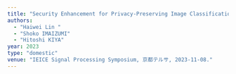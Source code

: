 ```yaml
---
title: "Security Enhancement for Privacy-Preserving Image Classification with ConvMixer"
authors:
  - "Haiwei Lin "
  - "Shoko IMAIZUMI"
  - "Hitoshi KIYA"
year: 2023
type: "domestic"
venue: "IEICE Signal Processing Symposium, 京都テルサ, 2023-11-08."
---
```

